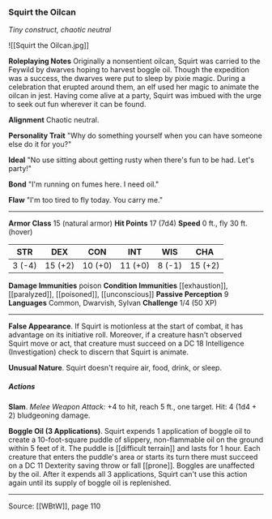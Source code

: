 ### Squirt the Oilcan
_Tiny construct, chaotic neutral_

![[Squirt the Oilcan.jpg]]

**Roleplaying Notes** Originally a nonsentient oilcan, Squirt was carried to the Feywild by dwarves hoping to harvest boggle oil. Though the expedition was a success, the dwarves were put to sleep by pixie magic. During a celebration that erupted around them, an elf used her magic to animate the oilcan in jest. Having come alive at a party, Squirt was imbued with the urge to seek out fun wherever it can be found.

**Alignment** Chaotic neutral.


**Personality Trait** "Why do something yourself when you can have someone else do it for you?"


**Ideal** "No use sitting about getting rusty when there's fun to be had. Let's party!"


**Bond** "I'm running on fumes here. I need oil."


**Flaw** "I'm too tired to fly today. You carry me."







---

**Armor Class** 15 (natural armor)
**Hit Points** 17 (7d4)
**Speed** 0 ft., fly 30 ft. (hover)

| STR     | DEX     | CON     | INT     | WIS     | CHA     |
|---------|---------|---------|---------|---------|---------|
| 3 (-4) | 15 (+2) | 10 (+0) | 11 (+0) | 8 (-1) | 15 (+2) |

**Damage Immunities** poison
**Condition Immunities** [[exhaustion]], [[paralyzed]], [[poisoned]], [[unconscious]]
**Passive Perception** 9
**Languages** Common, Dwarvish, Sylvan
**Challenge** 1/4 (50 XP)

---

**False Appearance**. If Squirt is motionless at the start of combat, it has advantage on its initiative roll. Moreover, if a creature hasn't observed Squirt move or act, that creature must succeed on a DC 18 Intelligence (Investigation) check to discern that Squirt is animate.

**Unusual Nature**. Squirt doesn't require air, food, drink, or sleep.

##### Actions
**Slam**. _Melee Weapon Attack:_ +4 to hit, reach 5 ft., one target. Hit: 4 (1d4 + 2) bludgeoning damage.

**Boggle Oil (3 Applications)**. Squirt expends 1 application of boggle oil to create a 10-foot-square puddle of slippery, non-flammable oil on the ground within 5 feet of it. The puddle is [[difficult terrain]] and lasts for 1 hour. Each creature that enters the puddle's area or starts its turn there must succeed on a DC 11 Dexterity saving throw or fall [[prone]]. Boggles are unaffected by the oil. After it expends all 3 applications, Squirt can't use this action again until its supply of boggle oil is replenished.


---

Source: [[WBtW]], page 110